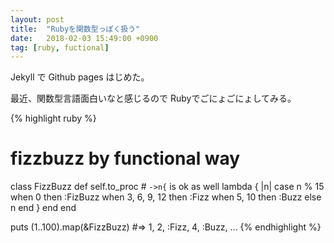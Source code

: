 ```yaml
---
layout: post
title:  "Rubyを関数型っぽく扱う"
date:   2018-02-03 15:49:00 +0900
tag: [ruby, fuctional]
---
```


Jekyll で Github pages はじめた。

最近、関数型言語面白いなと感じるので
Rubyでごにょごにょしてみる。

{% highlight ruby %}
# fizzbuzz by functional way

class FizzBuzz
  def self.to_proc
    # `->n{` is ok as well
    lambda { |n|
      case n % 15
      when 0 then :FizBuzz
      when 3, 6, 9, 12 then :Fizz
      when 5, 10 then :Buzz
      else n
      end
    }
  end
end

puts (1..100).map(&FizzBuzz)
#=> 1, 2, :Fizz, 4, :Buzz, ...
{% endhighlight %}

